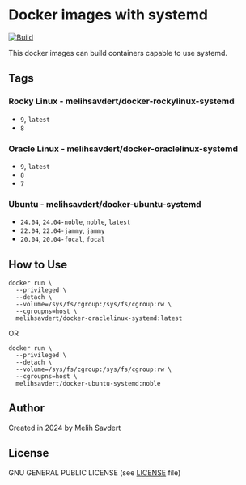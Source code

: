 # Docker images with systemd

[![Build](https://github.com/msavdert/docker-rhel-systemd/actions/workflows/build.yml/badge.svg?branch=main)](https://github.com/msavdert/docker-rhel-systemd/actions/workflows/build.yml) 

This docker images can build containers capable to use systemd.

## Tags

### Rocky Linux - melihsavdert/docker-rockylinux-systemd

  - `9`, `latest`
  - `8`

### Oracle Linux - melihsavdert/docker-oraclelinux-systemd

  - `9`, `latest`
  - `8`
  - `7`

### Ubuntu - melihsavdert/docker-ubuntu-systemd

  - `24.04`, `24.04-noble`, `noble`, `latest`
  - `22.04`, `22.04-jammy`, `jammy`
  - `20.04`, `20.04-focal`, `focal`

## How to Use

```
docker run \
  --privileged \
  --detach \
  --volume=/sys/fs/cgroup:/sys/fs/cgroup:rw \
  --cgroupns=host \
  melihsavdert/docker-oraclelinux-systemd:latest
```

OR

```
docker run \
  --privileged \
  --detach \
  --volume=/sys/fs/cgroup:/sys/fs/cgroup:rw \
  --cgroupns=host \
  melihsavdert/docker-ubuntu-systemd:noble
```

## Author

Created in 2024 by Melih Savdert

## License

GNU GENERAL PUBLIC LICENSE (see [LICENSE](LICENSE) file)
